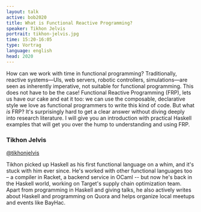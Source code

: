 ```yaml
---
layout: talk
active: bob2020
title: What is Functional Reactive Programming?
speaker: Tikhon Jelvis
portrait: tikhon-jelvis.jpg
time: 15:20-16:05
type: Vortrag
language: english
head: 2020
---
```


How can we work with time in functional programming? Traditionally,
reactive systems—UIs, web servers, robotic controllers,
simulations—are seen as inherently imperative, not suitable for
functional programming. This does not have to be the case! Functional
Reactive Programming (FRP), lets us have our cake and eat it too: we
can use the composable, declarative style we love as functional
programmers to write this kind of code. But what <i>is</i> FRP? It's
surprisingly hard to get a clear answer without diving deeply into
research literature. I will give you an introduction with practical
Haskell examples that will get you over the hump to understanding and
using FRP.

### Tikhon Jelvis

[@tikhonjelvis](https://twitter.com/tikhonjelvis)


Tikhon picked up Haskell as his first functional language on a whim,
and it's stuck with him ever since. He's worked with other functional
languages too – a compiler in Racket, a backend service in
OCaml -- but now he's back in the Haskell world, working on
Target's supply chain optimization team. Apart from programming in
Haskell and giving talks, he also actively writes about Haskell and
programming on Quora and helps organize local meetups and events like
BayHac.


